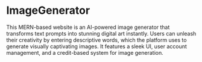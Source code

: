 # ImageGenerator
This MERN-based website is an AI-powered image generator that transforms text prompts into stunning digital art instantly. Users can unleash their creativity by entering descriptive words, which the platform uses to generate visually captivating images. It features a sleek UI, user account management, and a credit-based system for image generation.
